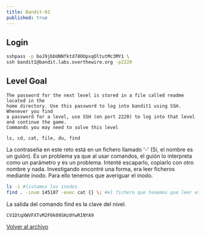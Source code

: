 ```yaml
---
title: Bandit-01
published: true
---
```


## [](#header-1)Login

```bash
sshpass -p boJ9jbbUNNfktd78OOpsqOltutMc3MY1 \
ssh bandit1@bandit.labs.overthewire.org -p2220
```

## [](#header-1)Level Goal

```
The password for the next level is stored in a file called readme located in the 
home directory. Use this password to log into bandit1 using SSH. Whenever you find
a password for a level, use SSH (on port 2220) to log into that level and continue the game.
Commands you may need to solve this level

ls, cd, cat, file, du, find
```

La contraseña en este reto está en un fichero llamado '-' (Si, el nombre es un guión). 
Es un problema ya que al usar comandos, el guión lo interpreta como un parámetro y es un problema. 
Intenté escaparlo, copiarlo con otro nombre y nada. Investigando encontré una forma, era leer 
ficheros mediante inodo. Para ello tenemos que averiguar el inodo.

```bash
ls -i #listamos los inodos
find . -inum 145187 -exec cat {} \; #el fichero que tenemos que leer es el inodo 145187
```

La salida del comando find es la clave del nivel.

```
CV1DtqXWVFXTvM2F0k09SHz0YwRINYA9
```

[Volver al archivo](archive)
